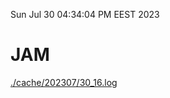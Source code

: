Sun Jul 30 04:34:04 PM EEST 2023
# JAM
<a href='./cache/202307/30_16.log'>./cache/202307/30_16.log</a>
